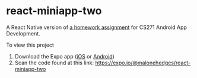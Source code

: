 # react-miniapp-two

A React Native version of [a homework assignment](https://github.com/malonehedges/CS271-WhatToCook) for CS271 Android App Development.

To view this project

1. Download the Expo app ([iOS](https://itunes.apple.com/app/apple-store/id982107779) or [Android](https://play.google.com/store/apps/details?id=host.exp.exponent&referrer=www))
1. Scan the code found at this link: https://expo.io/@malonehedges/react-miniapp-two
